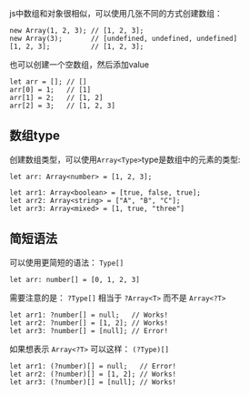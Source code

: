 js中数组和对象很相似，可以使用几张不同的方式创建数组：
```
new Array(1, 2, 3); // [1, 2, 3];
new Array(3);       // [undefined, undefined, undefined]
[1, 2, 3];          // [1, 2, 3];
```
也可以创建一个空数组，然后添加value
```
let arr = []; // []
arr[0] = 1;   // [1]
arr[1] = 2;   // [1, 2]
arr[2] = 3;   // [1, 2, 3]
```

## 数组type
创建数组类型，可以使用`Array<Type>`type是数组中的元素的类型:
```
let arr: Array<number> = [1, 2, 3];
```
```
let arr1: Array<boolean> = [true, false, true];
let arr2: Array<string> = ["A", "B", "C"];
let arr3: Array<mixed> = [1, true, "three"]
```
## 简短语法
可以使用更简短的语法： `Type[]`
```
let arr: number[] = [0, 1, 2, 3]
```
需要注意的是： `?Type[]` 相当于 `?Array<T>` 而不是 `Array<?T>`

```
let arr1: ?number[] = null;   // Works!
let arr2: ?number[] = [1, 2]; // Works!
let arr3: ?number[] = [null]; // Error!
```
如果想表示 `Array<?T>` 可以这样： `(?Type)[]`

```
let arr1: (?number)[] = null;   // Error!
let arr2: (?number)[] = [1, 2]; // Works!
let arr3: (?number)[] = [null]; // Works!
```